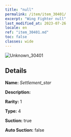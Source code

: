 ```yaml
---
title: "null"
permalink: /item/item_30401/
excerpt: "Wing Fighter null"
last_modified_at: 2023-07-26
locale: en
ref: "item_30401.md"
toc: false
classes: wide
---
```



 ![Unknown_30401](/images/item/Settlement_star_p.png)



## Details

 **Name:** *Settlement_star* 

 **Description:** 

 **Rarity:** 1 

 **Type:** 4 

 **Suction:** true 

 **Auto Suction:** false 


